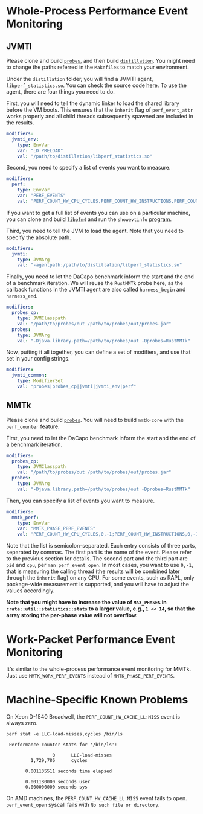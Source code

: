 # Whole-Process Performance Event Monitoring
## JVMTI
Please clone and build [`probes`](../quickstart.md#prepare-probes), and then build [`distillation`](https://github.com/caizixian/distillation).
You might need to change the paths referred in the `Makefile`s to match your environment.

Under the `distillation` folder, you will find a JVMTI agent, `libperf_statistics.so`.
You can check the source code [here](https://github.com/caizixian/distillation/blob/master/perf_statistics.c).
To use the agent, there are four things you need to do.

First, you will need to tell the dynamic linker to load the shared library before the VM boots.
This ensures that the `inherit` flag of `perf_event_attr` works properly and all child threads subsequently spawned are included in the results.
```yaml
modifiers:
  jvmti_env:
    type: EnvVar
    var: "LD_PRELOAD"
    val: "/path/to/distillation/libperf_statistics.so"
```

Second, you need to specify a list of events you want to measure.
```yaml
modifiers:
  perf:
    type: EnvVar
    var: "PERF_EVENTS"
    val: "PERF_COUNT_HW_CPU_CYCLES,PERF_COUNT_HW_INSTRUCTIONS,PERF_COUNT_HW_CACHE_LL:MISS,PERF_COUNT_HW_CACHE_L1D:MISS,PERF_COUNT_HW_CACHE_DTLB:MISS"
```
If you want to get a full list of events you can use on a particular machine, you can clone and build [`libpfm4`](https://sourceforge.net/p/perfmon2/libpfm4/ci/master/tree/) and run the `showevtinfo` [program](https://sourceforge.net/p/perfmon2/libpfm4/ci/master/tree/examples/showevtinfo.c).

Third, you need to tell the JVM to load the agent.
Note that you need to specify the absolute path.
```yaml
modifiers:
  jvmti:
    type: JVMArg
    val: "-agentpath:/path/to/distillation/libperf_statistics.so"
```

Finally, you need to let the DaCapo benchmark inform the start and the end of a benchmark iteration.
We will reuse the `RustMMTk` probe here, as the callback functions in the JVMTI agent are also called `harness_begin` and `harness_end`.
```yaml
modifiers:
  probes_cp:
    type: JVMClasspath
    val: "/path/to/probes/out /path/to/probes/out/probes.jar"
  probes:
    type: JVMArg
    val: "-Djava.library.path=/path/to/probes/out -Dprobes=RustMMTk"
```

Now, putting it all together, you can define a set of modifiers, and use that set in your config strings.
```yaml
modifiers:
  jvmti_common:
    type: ModifierSet
    val: "probes|probes_cp|jvmti|jvmti_env|perf"
```

## MMTk
Please clone and build [`probes`](../quickstart.md#prepare-probes).
You will need to build `mmtk-core` with the `perf_counter` feature.

First, you need to let the DaCapo benchmark inform the start and the end of a benchmark iteration.
```yaml
modifiers:
  probes_cp:
    type: JVMClasspath
    val: "/path/to/probes/out /path/to/probes/out/probes.jar"
  probes:
    type: JVMArg
    val: "-Djava.library.path=/path/to/probes/out -Dprobes=RustMMTk"
```

Then, you can specify a list of events you want to measure.
```yaml
modifiers:
  mmtk_perf:
    type: EnvVar
    var: "MMTK_PHASE_PERF_EVENTS"
    val: "PERF_COUNT_HW_CPU_CYCLES,0,-1;PERF_COUNT_HW_INSTRUCTIONS,0,-1;PERF_COUNT_HW_CACHE_LL:MISS,0,-1;PERF_COUNT_HW_CACHE_L1D:MISS,0,-1;PERF_COUNT_HW_CACHE_DTLB:MISS,0,-1"
```
Note that the list is semicolon-separated.
Each entry consists of three parts, separated by commas.
The first part is the name of the event.
Please refer to the previous section for details.
The second part and the third part are `pid` and `cpu`, per `man perf_event_open`.
In most cases, you want to use `0,-1`, that is measuring the calling thread (the results will be combined later through the `inherit` flag) on any CPU.
For some events, such as RAPL, only package-wide measurement is supported, and you will have to adjust the values accordingly.

**Note that you might have to increase the value of `MAX_PHASES` in `crate::util::statistics::stats` to a larger value, e.g., `1 << 14`, so that the array storing the per-phase value will not overflow.**

# Work-Packet Performance Event Monitoring
It's similar to the whole-process performance event monitoring for MMTk.
Just use `MMTK_WORK_PERF_EVENTS` instead of `MMTK_PHASE_PERF_EVENTS`.

# Machine-Specific Known Problems
On Xeon D-1540 Broadwell, the `PERF_COUNT_HW_CACHE_LL:MISS` event is always zero.
```console
perf stat -e LLC-load-misses,cycles /bin/ls

 Performance counter stats for '/bin/ls':

                 0      LLC-load-misses
         1,729,786      cycles

       0.001135511 seconds time elapsed

       0.001180000 seconds user
       0.000000000 seconds sys
```

On AMD machines, the `PERF_COUNT_HW_CACHE_LL:MISS` event fails to open.
`perf_event_open` syscall fails with `No such file or directory`.
